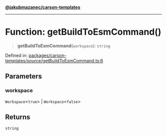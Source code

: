 [**@jakubmazanec/carson-templates**](../README.md)

---

# Function: getBuildToEsmCommand()

> **getBuildToEsmCommand**(`workspace`): `string`

Defined in:
[packages/carson-templates/source/getBuildToEsmCommand.ts:6](https://github.com/jakubmazanec/tools/blob/dccfe8e5cee218e88ff4db59e4bf460975897c58/packages/carson-templates/source/getBuildToEsmCommand.ts#L6)

## Parameters

### workspace

`Workspace`\<`true`\> | `Workspace`\<`false`\>

## Returns

`string`
